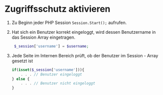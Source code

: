 # Zugriffsschutz aktivieren

 1. Zu Beginn jeder PHP Session <code>Session.Start();</code> aufrufen.
 1. Hat sich ein Benutzer korrekt eingeloggt, wird dessen Benutzername in das Session Array eingetragen.
    ```PHP
     $_session['username'] = $username;
     ```

1. Jede Seite im Internen Bereich prüft, ob der Benutzer im Session - Array gesetzt ist
    ```php
    if(isset($_session['username'])){
        . . . // Benutzer eingeloggt
    } else {
        . . . // Benutzer nicht eingeloggt
    }
    ```